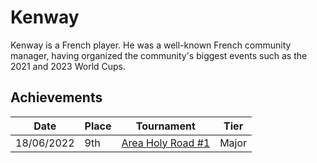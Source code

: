 # Kenway

Kenway is a French player. He was a well-known French community manager, 
having organized the community's biggest events such as the 2021 and 2023 World Cups.

## Achievements

|Date|Place|Tournament|Tier|
|-|-|-|-|
| 18/06/2022 | 9th | [Area Holy Road #1](../../tournaments/misc/holyroad1.md) | Major |
